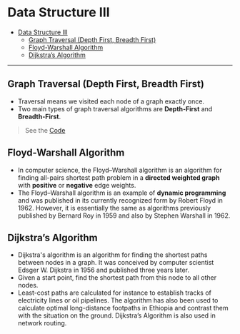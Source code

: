 # Data Structure III

- [Data Structure III](#data-structure-iii)
  - [Graph Traversal (Depth First, Breadth First)](#graph-traversal-depth-first-breadth-first)
  - [Floyd-Warshall Algorithm](#floyd-warshall-algorithm)
  - [Dijkstra’s Algorithm](#dijkstras-algorithm)

---

## Graph Traversal (Depth First, Breadth First)

- Traversal means we visited each node of a graph exactly once.
- Two main types of graph traversal algorithms are **Depth-First** and **Breadth-First**.

> See the [Code](DFT%20&%20BFT.js)

## Floyd-Warshall Algorithm

- In computer science, the Floyd–Warshall algorithm is an algorithm for finding all-pairs shortest path problem in a **directed weighted graph** with **positive** or **negative** edge weights.
- The Floyd–Warshall algorithm is an example of **dynamic programming** and was published in its currently recognized form by Robert Floyd in 1962. However, it is essentially the same as algorithms previously published by Bernard Roy in 1959 and also by Stephen Warshall in 1962.

## Dijkstra’s Algorithm

- Dijkstra's algorithm is an algorithm for finding the shortest paths between nodes in a graph. It was conceived by computer scientist Edsger W. Dijkstra in 1956 and published three years later.
- Given a start point, find the shortest path from this node to all other nodes.
- Least-cost paths are calculated for instance to establish tracks of electricity lines or oil pipelines. The algorithm has also been used to calculate optimal long-distance footpaths in Ethiopia and contrast them with the situation on the ground. Dijkstra’s Algorithm is also used in network routing.
